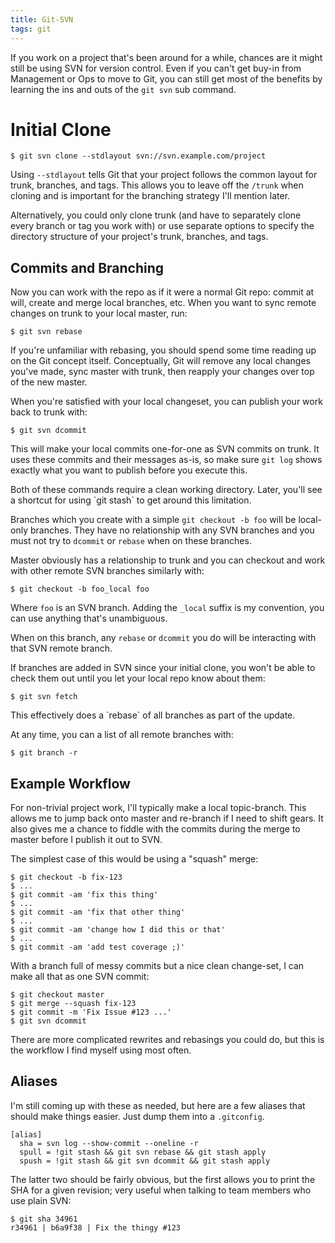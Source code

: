 ```yaml
---
title: Git-SVN
tags: git
---
```


If you work on a project that's been around for a while, chances are it 
might still be using SVN for version control. Even if you can't get 
buy-in from Management or Ops to move to Git, you can still get most of 
the benefits by learning the ins and outs of the `git svn` sub command.

# Initial Clone

```
$ git svn clone --stdlayout svn://svn.example.com/project
```

Using `--stdlayout` tells Git that your project follows the common 
layout for trunk, branches, and tags. This allows you to leave off the 
`/trunk` when cloning and is important for the branching strategy I'll 
mention later.

Alternatively, you could only clone trunk (and have to separately clone 
every branch or tag you work with) or use separate options to specify 
the directory structure of your project's trunk, branches, and tags.

## Commits and Branching

Now you can work with the repo as if it were a normal Git repo: commit 
at will, create and merge local branches, etc. When you want to sync 
remote changes on trunk to your local master, run:

```
$ git svn rebase
```

If you're unfamiliar with rebasing, you should spend some time reading 
up on the Git concept itself. Conceptually, Git will remove any local 
changes you've made, sync master with trunk, then reapply your changes 
over top of the new master.

When you're satisfied with your local changeset, you can publish your 
work back to trunk with:

```
$ git svn dcommit
```

This will make your local commits one-for-one as SVN commits on trunk. 
It uses these commits and their messages as-is, so make sure `git log` 
shows exactly what you want to publish before you execute this.

<div class="well">
Both of these commands require a clean working directory. Later, you'll 
see a shortcut for using `git stash` to get around this limitation.
</div>

Branches which you create with a simple `git checkout -b foo` will be 
local-only branches. They have no relationship with any SVN branches and 
you must not try to `dcommit` or `rebase` when on these branches.

Master obviously has a relationship to trunk and you can checkout and 
work with other remote SVN branches similarly with:

```
$ git checkout -b foo_local foo
```

Where `foo` is an SVN branch. Adding the `_local` suffix is my 
convention, you can use anything that's unambiguous.

When on this branch, any `rebase` or `dcommit` you do will be 
interacting with that SVN remote branch.

If branches are added in SVN since your initial clone, you won't be able 
to check them out until you let your local repo know about them:

```
$ git svn fetch
```

<div class="well">
This effectively does a `rebase` of all branches as part of the update.
</div>

At any time, you can a list of all remote branches with:

```
$ git branch -r
```

## Example Workflow

For non-trivial project work, I'll typically make a local topic-branch. 
This allows me to jump back onto master and re-branch if I need to shift 
gears. It also gives me a chance to fiddle with the commits during the 
merge to master before I publish it out to SVN.

The simplest case of this would be using a "squash" merge:

```
$ git checkout -b fix-123
$ ...
$ git commit -am 'fix this thing'
$ ...
$ git commit -am 'fix that other thing'
$ ...
$ git commit -am 'change how I did this or that'
$ ...
$ git commit -am 'add test coverage ;)'
```

With a branch full of messy commits but a nice clean change-set, I can 
make all that as one SVN commit:

```
$ git checkout master
$ git merge --squash fix-123
$ git commit -m 'Fix Issue #123 ...'
$ git svn dcommit
```

There are more complicated rewrites and rebasings you could do, but this 
is the workflow I find myself using most often.

## Aliases

I'm still coming up with these as needed, but here are a few aliases 
that should make things easier. Just dump them into a `.gitconfig`.

```
[alias]
  sha = svn log --show-commit --oneline -r
  spull = !git stash && git svn rebase && git stash apply
  spush = !git stash && git svn dcommit && git stash apply
```

The latter two should be fairly obvious, but the first allows you to 
print the SHA for a given revision; very useful when talking to team 
members who use plain SVN:

```
$ git sha 34961
r34961 | b6a9f38 | Fix the thingy #123
```
